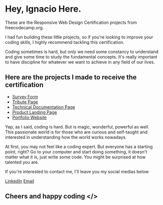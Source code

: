 # Hey, Ignacio Here.

These are the Responsive Web Design Certification projects from freecodecamp.org.

I had fun building these little projects, so if you're looking to improve your coding skills, I highly recommend tackling this certification.

Coding sometimes is hard, but only we need some constancy to understand and give some time to study the fundamental concepts. It's really important to have discipline for whatever we want to achieve in any field of our lives.

## Here are the projects I made to receive the certification

- [Survey Form](https://fcc-survey-form-by-ignacio-figueroa.netlify.app)
- [Tribute Page](https://fcc-tribute-page-by-ignacio-figueroa.netlify.app)
- [Technical Documentation Page](https://fcc-technical-documentation-page-by-ignacio.netlify.app)
- [Product Landing Page](https://fcc-product-landing-page-by-ignacio.netlify.app)
- [Portfolio Website](https://fcc-portfolio-website-by-ignacio.netlify.app)

Yep, as I said, coding is hard. But is magic, wonderful, powerful as well. This passionate world is for those who are curious and self-taught and interested in understanding how the world works nowadays.

At first, you may not feel like a coding expert. But everyone has a starting point, right? Go to your computer and start doing something, it doesn't matter what it is, just write some code. You might be surprised at how talented you are.

If you're interested to contact me, I'll leave you my social medias below

[LinkedIn](https://www.linkedin.com/in/ignacio-figueroa-0a1ba0263)
[Email](mailto:ignaciofigueroadev@gmail.com)

## Cheers and happy coding </>
